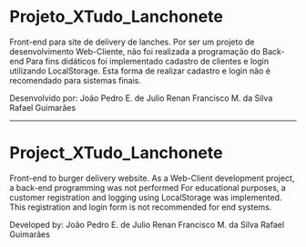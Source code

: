 # Projeto_XTudo_Lanchonete
Front-end para site de delivery de lanches. 
Por ser um projeto de desenvolvimento Web-Cliente, não foi realizada a programação do Back-end 
Para fins didáticos foi implementado cadastro de clientes e login utilizando LocalStorage. Esta forma de realizar cadastro e login não é recomendado para sistemas finais.

Desenvolvido por: 
João Pedro E. de Julio
Renan Francisco M. da Silva
Rafael Guimarães

-----------------------------------------------------------------------------------------------------------------------------------

# Project_XTudo_Lanchonete
Front-end to burger delivery website.
As a Web-Client development project, a back-end programming was not performed
For educational purposes, a customer registration and logging using LocalStorage was implemented. This registration and login form is not recommended for end systems.

Developed by:
João Pedro E. de Julio
Renan Francisco M. da Silva
Rafael Guimarães
